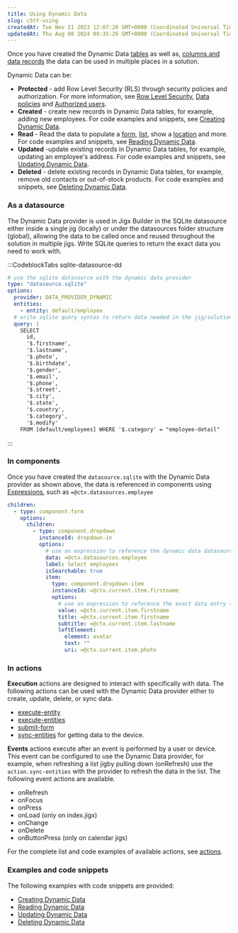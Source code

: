 ```yaml
---
title: Using Dynamic Data
slug: cStY-using
createdAt: Tue Nov 21 2023 12:07:20 GMT+0000 (Coordinated Universal Time)
updatedAt: Thu Aug 08 2024 09:35:26 GMT+0000 (Coordinated Universal Time)
---
```


Once you have created the Dynamic Data [tables](<./Creating tables.md>) as well as, [columns and data records](<./Creating columns _ data records.md>) the data can be used in multiple places in a solution.&#x20;

Dynamic Data can be:

- **Protected** - add Row Level Security (RLS) through security policies and authorization. For more information, see [Row Level Security](<./../../../../Administration/Solutions/Row Level Security.md>), [Data policies](<./../../../../Administration/Solutions/Row Level Security/Data policies.md>) and [Authorized users](<./../../../../Administration/Solutions/Row Level Security/Authorized users.md>).
- **Created** - create new records in Dynamic Data tables, for example, adding new employees. For code examples and snippets, see [Creating Dynamic Data]().
- **Read** - Read the data to populate a [form](), [list](), show a [location]() and more. For code examples and snippets, see [Reading Dynamic Data]().
- **Updated** -update existing records in Dynamic Data tables, for example, updating an employee's address. For code examples and snippets, see [Updating Dynamic Data]().
- **Deleted** - delete existing records in Dynamic Data tables, for example, remove old contacts or out-of-stock products. For code examples and snippets, see [Deleting Dynamic Data]().

### As a datasource

The Dynamic Data provider is used in Jigx Builder in the SQLite datasource either inside a single jig (locally) or under the datasources folder structure (global), allowing the data to be called once and reused throughout the solution in multiple jigs. Write SQLite queries to return the exact data you need to work with.

:::CodeblockTabs
sqlite-datasource-dd

```yaml
# use the sqlite datasource with the dynamic data provider
type: "datasource.sqlite"
options:
  provider: DATA_PROVIDER_DYNAMIC
  entities:
    - entity: default/employee
  # write sqlite query syntax to return data needed in the jig/solution
  query: |
    SELECT 
      id, 
      '$.firstname', 
      '$.lastname', 
      '$.photo', 
      '$.birthdate', 
      '$.gender', 
      '$.email', 
      '$.phone', 
      '$.street', 
      '$.city', 
      '$.state', 
      '$.country', 
      '$.category', 
      '$.modify' 
    FROM [default/employees] WHERE '$.category' = "employee-detail"
```

:::

### In components

Once you have created the `datasource.sqlite` with the Dynamic Data provider as shown above, the data is referenced in components using [Expressions](./../../../Logic/Expressions.md), such as `=@ctx.datasources.employee`

```yaml
children:
  - type: component.form
    options:
      children:
        - type: component.dropdown
          instanceId: dropdown-in
          options:
            # use an expression to reference the dynamic data datasource to use in the form
            data: =@ctx.datasources.employee
            label: Select employees
            isSearchable: true
            item:
              type: component.dropdown-item
              instanceId: =@ctx.current.item.firstname
              options:
                # use an expression to reference the exact data entry to use in the drop-down component on the form
                value: =@ctx.current.item.firstname
                title: =@ctx.current.item.firstname
                subtitle: =@ctx.current.item.lastname
                leftElement:
                  element: avatar
                  text: ""
                  uri: =@ctx.current.item.photo
```

### In actions

**Execution** actions are designed to interact with specifically with data. The following actions can be used with the Dynamic Data provider either to create, update, delete, or sync data.

- [execute-entity]()
- [execute-entities]()
- [submit-form]()
- [sync-entities]() for getting data to the device.

**Events** actions execute after an event is performed by a user or device. This event can be configured to use the Dynamic Data provider, for example, when refreshing a list jigby pulling down (onRefresh) use the `action.sync-entities` with the provider to refresh the data in the list. The following event actions are available.

- onRefresh
- onFocus
- onPress
- onLoad (only on index.jigx)
- onChange
- onDelete
- onButtonPress (only on calendar jigs)

For the complete list and code examples of available actions, see [actions]().

### Examples and code snippets

The following examples with code snippets are provided:

- [Creating Dynamic Data]()
- [Reading Dynamic Data]()
- [Updating Dynamic Data]()
- [Deleting Dynamic Data]()

